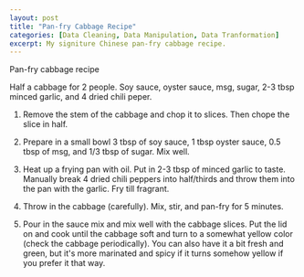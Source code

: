 ```yaml
---
layout: post
title: "Pan-fry Cabbage Recipe"
categories: [Data Cleaning, Data Manipulation, Data Tranformation]
excerpt: My signiture Chinese pan-fry cabbage recipe.
---
```


Pan-fry cabbage recipe

Half a cabbage for 2 people. Soy sauce, oyster sauce, msg, sugar, 2-3 tbsp minced garlic, and 4 dried chili peper.

1. Remove the stem of the cabbage and chop it to slices. Then chope the slice in half.

2. Prepare in a small bowl 3 tbsp of soy sauce, 1 tbsp oyster sauce, 0.5 tbsp of msg, and 1/3 tbsp of sugar. Mix well.

3. Heat up a frying pan with oil. Put in 2-3 tbsp of minced garlic to taste. Manually break 4 dried chili peppers into half/thirds and throw them into the pan with the garlic. Fry till fragrant.

4. Throw in the cabbage (carefully). Mix, stir, and pan-fry for 5 minutes.

5. Pour in the sauce mix and mix well with the cabbage slices. Put the lid on and cook until the cabbage soft and turn to a somewhat yellow color (check the cabbage periodically). You can also have it a bit fresh and green, but it's more marinated and spicy if it turns somehow yellow if you prefer it that way.
